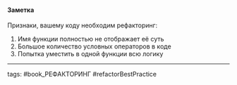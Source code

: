 #### Заметка

Признаки, вашему коду необходим рефакторинг:
1. Имя функции полностью не отображает её суть
2. Большое количество условных операторов в коде
3. Попытка уместить в одной функции всю логику

___
tags: #book_РЕФАКТОРИНГ #refactorBestPractice